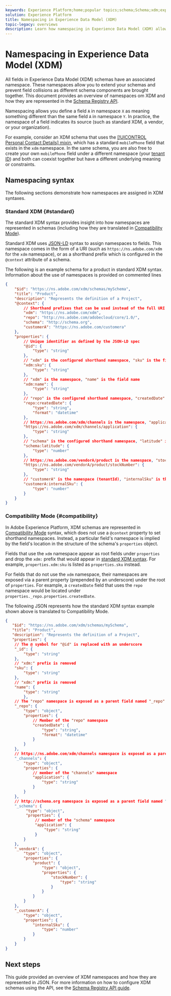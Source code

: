 ```yaml
---
keywords: Experience Platform;home;popular topics;schema;Schema;xdm;experience data model;namespace;namespaces;compatibility mode;xed;
solution: Experience Platform
title: Namespacing in Experience Data Model (XDM)
topic-legacy: overviews
description: Learn how namespacing in Experience Data Model (XDM) allows you to extend your schemas and prevent field collisions as different schema components are brought together.
---
```


# Namespacing in Experience Data Model (XDM)

All fields in Experience Data Model (XDM) schemas have an associated namespace. These namespaces allow you to extend your schemas and prevent field collisions as different schema components are brought together. This document provides an overview of namespaces om XDM and how they are represented in the [Schema Registry API](../api/overview.md).

Namespacing allows you define a field `A` in namespace `X` as meaning something different than the same field `A` in namespace `Y`. In practice, the namespace of a field indicates its source (such as standard XDM, a vendor, or your organization).

For example, consider an XDM schema that uses the [[!UICONTROL Personal Contact Details] mixin](../mixins/profile/personal-details.md), which has a standard `mobilePhone` field that exists in the `xdm` namespace. In the same schema, you are also free to create your own `mobilePhone` field under a different namespace (your [tenant ID](../api/getting-started.md#know-your-tenant_id)) and both can coexist together but have a different underlying meaning or constraints.

## Namespacing syntax

The following sections demonstrate how namespaces are assigned in XDM syntaxes.

### Standard XDM {#standard}

The standard XDM syntax provides insight into how namespaces are represented in schemas (including how they are translated in [Compatibility Mode](#compatibility)).

Standard XDM uses [JSON-LD](https://json-ld.org/) syntax to assign namespaces to fields. This namespace comes in the form of a URI (such as `https://ns.adobe.com/xdm` for the `xdm` namespace), or as a shorthand prefix which is configured in the `@context` attribute of a schema.

The following is an example schema for a product in standard XDM syntax. Information about the use of namespaces is provided on commented lines

```json
{
    "$id": "https://ns.adobe.com/xdm/schemas/mySchema",
    "title": "Product",
    "description": "Represents the definition of a Project",
    "@context": {
        // Shorthand prefixes that can be used instead of the full URI
        "xdm": "https://ns.adobe.com/xdm",
        "repo": "http://ns.adobe.com/adobecloud/core/1.0/",
        "schema": "http://schema.org",
        "customerA": "https://ns.adobe.com/customera"
    },
    "properties": {
        // Unique identifier as defined by the JSON-LD spec
        "@id": {
            "type": "string"
        },
        // "xdm" is the configured shorthand namespace, "sku" is the field name 
        "xdm:sku": {
            "type": "string"
        },
        // "xdm" is the namespace, "name" is the field name
        "xdm:name": {
            "type": "string"
        },
        // "repo" is the configured shorthand namespace, "createdDate" is the field name
        "repo:createdDate": {
            "type": "string",
            "format": "datetime"
        },
        // https://ns.adobe.com/xdm/channels is the namespace, "application" is the field name
        "https://ns.adobe.com/xdm/channels/application": {
            "type": "string"
        },
        // "schema" is the configured shorthand namespace, "latitude" is the field name
        "schema:latitude": {
            "type": "number"
        },
        // https://ns.adobe.com/vendorA/product is the namespace, "stockNumber" is the field name
        "https://ns.adobe.com/vendorA/product/stockNumber": {
            "type": "string"
        },
        // "customerA" is the namespace (tenantId), "internalSku" is the field name
        "customerA:internalSku": {
            "type": "number"
        }
    }
}
```

### Compatibility Mode {#compatibility}

In Adobe Experience Platform, XDM schemas are represented in [Compatibility Mode](../api/appendix.md#compatibility) syntax, which does not use a `@context` property to set shorthand namespaces. Instead, a particular field's namespace is implied by the field's location in the structure of the schema's `properties` object.

Fields that use the `xdm` namespace appear as root fields under `properties` and drop the `xdm:` prefix that would appear in [standard XDM syntax](#standard). For example, `properties.xdm:sku` is listed as `properties.sku` instead.

For fields that do not use the `xdm` namespace, their namespaces are exposed via a parent property (prepended by an underscore) under the root of `properties`. For example, a `createdDate` field that uses the `repo` namespace would be located under `properties._repo.properties.createdDate`.

The following JSON represents how the standard XDM syntax example shown above is translated to Compatibility Mode.

```json
{
   "$id": "https://ns.adobe.com/xdm/schemas/mySchema",
   "title": "Product",
   "description": "Represents the definition of a Project",
   "properties": {
    // The @ symbol for "@id" is replaced with an underscore
    "_id": { 
        "type": "string"
    },
    // "xdm:" prefix is removed
    "sku": { 
        "type": "string"
    },
    // "xdm:" prefix is removed
    "name": { 
        "type": "string"
        },
    // The "repo" namespace is exposed as a parent field named "_repo"
    "_repo": { 
        "type": "object",
        "properties": {
            // Member of the "repo" namespace
            "createdDate": { 
                "type": "string",
                "format": "datetime"
            }
        }
    },
    // https://ns.adobe.com/xdm/channels namespace is exposed as a parent field named "_channels"
    "_channels": { 
        "type": "object",
        "properties": {
            // member of the "channels" namespace
            "application": { 
                "type": "string"
            }
        }
    },
    // http://schema.org namespace is exposed as a parent field named "_schema"
    "_schema": { 
         "type": "object",
         "properties": {
             // member of the "schema" namespace
             "application": { 
                 "type": "string"
             }
        }
    },
    "_vendorA": { 
        "type": "object",
        "properties": {
            "product": { 
                "type": "object",
                "properties": {
                    "stockNumber": {
                        "type": "string"
                    }
                }
            }
        }
    },
    "_customerA": {
        "type": "object",
        "properties": {
            "internalSku": {
                "type": "number"
            }
        }
    }
}
```

## Next steps

This guide provided an overview of XDM namespaces and how they are represented in JSON. For more information on how to configure XDM schemas using the API, see the [Schema Registry API guide](../api/overview.md).
